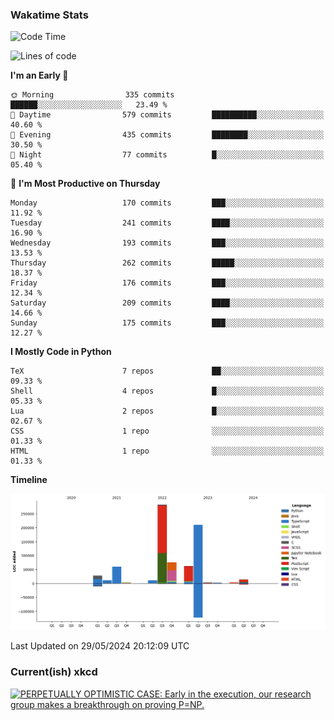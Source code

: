 ### Wakatime Stats
<!--START_SECTION:waka-->
![Code Time](http://img.shields.io/badge/Code%20Time-2%2C567%20hrs%2023%20mins-blue)

![Lines of code](https://img.shields.io/badge/From%20Hello%20World%20I%27ve%20Written-767.0%20thousand%20lines%20of%20code-blue)

**I'm an Early 🐤** 

```text
🌞 Morning                335 commits         ██████░░░░░░░░░░░░░░░░░░░   23.49 % 
🌆 Daytime                579 commits         ██████████░░░░░░░░░░░░░░░   40.60 % 
🌃 Evening                435 commits         ████████░░░░░░░░░░░░░░░░░   30.50 % 
🌙 Night                  77 commits          █░░░░░░░░░░░░░░░░░░░░░░░░   05.40 % 
```
📅 **I'm Most Productive on Thursday** 

```text
Monday                   170 commits         ███░░░░░░░░░░░░░░░░░░░░░░   11.92 % 
Tuesday                  241 commits         ████░░░░░░░░░░░░░░░░░░░░░   16.90 % 
Wednesday                193 commits         ███░░░░░░░░░░░░░░░░░░░░░░   13.53 % 
Thursday                 262 commits         █████░░░░░░░░░░░░░░░░░░░░   18.37 % 
Friday                   176 commits         ███░░░░░░░░░░░░░░░░░░░░░░   12.34 % 
Saturday                 209 commits         ████░░░░░░░░░░░░░░░░░░░░░   14.66 % 
Sunday                   175 commits         ███░░░░░░░░░░░░░░░░░░░░░░   12.27 % 
```


**I Mostly Code in Python** 

```text
TeX                      7 repos             ██░░░░░░░░░░░░░░░░░░░░░░░   09.33 % 
Shell                    4 repos             █░░░░░░░░░░░░░░░░░░░░░░░░   05.33 % 
Lua                      2 repos             █░░░░░░░░░░░░░░░░░░░░░░░░   02.67 % 
CSS                      1 repo              ░░░░░░░░░░░░░░░░░░░░░░░░░   01.33 % 
HTML                     1 repo              ░░░░░░░░░░░░░░░░░░░░░░░░░   01.33 % 
```



**Timeline**

![Lines of Code chart](https://raw.githubusercontent.com/joshuajeschek/joshuajeschek/main/assets/bar_graph.png)


 Last Updated on 29/05/2024 20:12:09 UTC
<!--END_SECTION:waka-->

### Current(ish) xkcd
<a id="xkcd-a" title="PERPETUALLY OPTIMISTIC CASE: Early in the execution, our research group makes a breakthrough on proving P=NP." href="https://www.xkcd.com" target="_blank">
        <img align="center" id="xkcd-img" src="https://imgs.xkcd.com/comics/complexity_analysis.png" alt="PERPETUALLY OPTIMISTIC CASE: Early in the execution, our research group makes a breakthrough on proving P=NP." height=300 />
</a>
